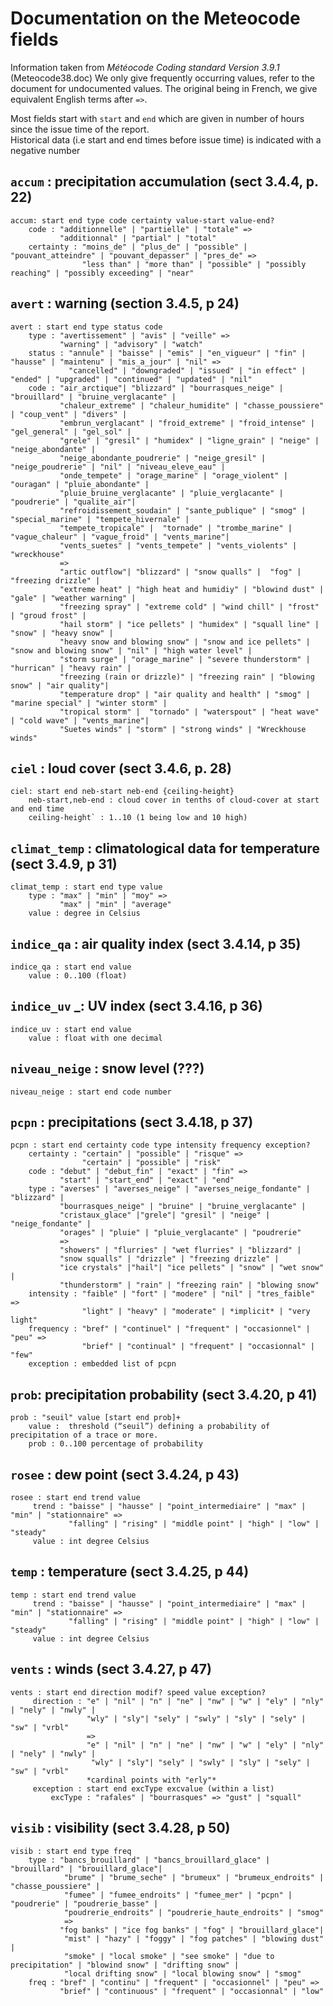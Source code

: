 # Documentation on the Meteocode fields
Information taken from *Météocode Coding standard Version 3.9.1* (Meteocode38.doc)
We only give frequently occurring values, refer to the document for  undocumented values. The original being in French, we give equivalent English terms after `=>`.

Most fields start with `start` and `end` which are given in number of hours since the issue time of the report.  
Historical data (i.e start and end times before issue time) is indicated with a negative number

## `accum` : precipitation accumulation (sect 3.4.4, p. 22)
    accum: start end type code certainty value-start value-end?
        code : "additionnelle" | "partielle" | "totale" =>
               "additionnal" | "partial" | "total"
        certainty : "moins_de" | "plus_de" | "possible" | "pouvant_atteindre" | "pouvant_depasser" | "pres_de" =>
                    "less than" | "more than" | "possible" | "possibly reaching" | "possibly exceeding" | "near"

## `avert` : warning (section 3.4.5, p 24)
    avert : start end type status code
        type : "avertissement" | "avis" | "veille" =>  
               "warning" | "advisory" | "watch"
        status : "annule" | "baisse" | "emis" | "en_vigueur" | "fin" | "hausse" | "maintenu" | "mis_a_jour" | "nil" =>
                 "cancelled" | "downgraded" | "issued" | "in effect" | "ended" | "upgraded" | "continued" | "updated" | "nil"
        code : "air_arctique"| "blizzard" | "bourrasques_neige" |  "brouillard" | "bruine_verglacante" |
               "chaleur_extreme" | "chaleur_humidite" | "chasse_poussiere" | "coup_vent" | "divers" | 
               "embrun_verglacant" | "froid_extreme" | "froid_intense" | "gel_general" | "gel_sol" | 
               "grele" | "gresil" | "humidex" | "ligne_grain" | "neige" | "neige_abondante" | 
               "neige_abondante_poudrerie" | "neige_gresil" | "neige_poudrerie" | "nil" | "niveau_eleve_eau" | 
               "onde_tempete" | "orage_marine" | "orage_violent" | "ouragan" | "pluie_abondante" | 
               "pluie_bruine_verglacante" | "pluie_verglacante" | "poudrerie" | "qualite_air"|
               "refroidissement_soudain" | "sante_publique" | "smog" | "special_marine" | "tempete_hivernale" | 
               "tempete_tropicale" |  "tornade" | "trombe_marine" | "vague_chaleur" | "vague_froid" | "vents_marine"| 
               "vents_suetes" | "vents_tempete" | "vents_violents" | "wreckhouse"
               =>
               "artic outflow"| "blizzard" | "snow qualls" |  "fog" | "freezing drizzle" |
               "extreme heat" | "high heat and humidiy" | "blowind dust" | "gale" | "weather warning" | 
               "freezing spray" | "extreme cold" | "wind chill" | "frost" | "groud frost" | 
               "hail storm" | "ice pellets" | "humidex" | "squall line" | "snow" | "heavy snow" | 
               "heavy snow and blowing snow" | "snow and ice pellets" | "snow and blowing snow" | "nil" | "high water level" | 
               "storm surge" | "orage_marine" | "severe thunderstorm" | "hurrican" | "heavy rain" | 
               "freezing (rain or drizzle)" | "freezing rain" | "blowing snow" | "air quality"|
               "temperature drop" | "air quality and health" | "smog" | "marine special" | "winter storm" | 
               "tropical storm" |  "tornado" | "waterspout" | "heat wave" | "cold wave" | "vents_marine"| 
               "Suetes winds" | "storm" | "strong winds" | "Wreckhouse winds"

## `ciel` : loud cover (sect 3.4.6, p. 28)
    ciel: start end neb-start neb-end {ceiling-height}
        neb-start,neb-end : cloud cover in tenths of cloud-cover at start and end time
        ceiling-height` : 1..10 (1 being low and 10 high)

## `climat_temp` : climatological data for temperature (sect 3.4.9, p 31)
    climat_temp : start end type value
        type : "max" | "min" | "moy" =>
               "max" | "min" | "average"
        value : degree in Celsius

## `indice_qa` : air quality index (sect 3.4.14, p 35)
    indice_qa : start end value
        value : 0..100 (float)

##  `indice_uv` _: UV index (sect 3.4.16, p 36)
    indice_uv : start end value
        value : float with one decimal

##  `niveau_neige` : snow level (???)
    niveau_neige : start end code number

## `pcpn` : precipitations (sect 3.4.18, p 37)
    pcpn : start end certainty code type intensity frequency exception?
        certainty : "certain" | "possible" | "risque" =>
                    "certain" | "possible" | "risk"
        code : "debut" | "debut_fin" | "exact" | "fin" =>
               "start" | "start_end" | "exact" | "end"
        type : "averses" | "averses_neige" | "averses_neige_fondante" | "blizzard" | 
               "bourrasques_neige" | "bruine" | "bruine_verglacante" | 
               "cristaux_glace" |"grele"| "gresil" | "neige" | "neige_fondante" | 
               "orages" | "pluie" | "pluie_verglacante" | "poudrerie" 
               =>
               "showers" | "flurries" | "wet flurries" | "blizzard" | 
               "snow squalls" | "drizzle" | "freezing drizzle" | 
               "ice crystals" |"hail"| "ice pellets" | "snow" | "wet snow" | 
               "thunderstorm" | "rain" | "freezing rain" | "blowing snow"
        intensity : "faible" | "fort" | "modere" | "nil" | "tres_faible" =>
                    "light" | "heavy" | "moderate" | *implicit* | "very light"
        frequency : "bref" | "continuel" | "frequent" | "occasionnel" | "peu" =>
                    "brief" | "continual" | "frequent" | "occasionnal" | "few"
        exception : embedded list of pcpn

## `prob`: precipitation probability (sect 3.4.20, p 41)
    prob : "seuil" value [start end prob]+
        value :  threshold (“seuil”) defining a probability of precipitation of a trace or more.
        prob : 0..100 percentage of probability

##  `rosee` : dew point (sect 3.4.24, p 43)
    rosee : start end trend value
         trend : "baisse" | "hausse" | "point_intermediaire" | "max" | "min" | "stationnaire" =>
                 "falling" | "rising" | "middle point" | "high" | "low" | "steady"
         value : int degree Celsius

## `temp` : temperature (sect 3.4.25, p 44)
    temp : start end trend value
         trend : "baisse" | "hausse" | "point_intermediaire" | "max" | "min" | "stationnaire" =>
                 "falling" | "rising" | "middle point" | "high" | "low" | "steady"
         value : int degree Celsius

##  `vents` : winds (sect 3.4.27, p 47)
    vents : start end direction modif? speed value exception?
         direction : "e" | "nil" | "n" | "ne" | "nw" | "w" | "ely" | "nly" | "nely" | "nwly" | 
                     "wly" | "sly"| "sely" | "swly" | "sly" | "sely" | "sw" | "vrbl"
                     =>
                     "e" | "nil" | "n" | "ne" | "nw" | "w" | "ely" | "nly" | "nely" | "nwly" | 
                      "wly" | "sly"| "sely" | "swly" | "sly" | "sely" | "sw" | "vrbl"
                     *cardinal points with "erly"*
         exception : start end excType excvalue (within a list)
             excType : "rafales" | "bourrasques" => "gust" | "squall"

## `visib` : visibility (sect 3.4.28, p 50)
    visib : start end type freq
        type : "bancs_brouillard" | "bancs_brouillard_glace" | "brouillard" | "brouillard_glace"|
                "brume" | "brume_seche" | "brumeux" | "brumeux_endroits" | "chasse_poussiere" | 
                "fumee" | "fumee_endroits" | "fumee_mer" | "pcpn" | "poudrerie" | "poudrerie_basse" |
                "poudrerie_endroits" | "poudrerie_haute_endroits" | "smog"
                =>
               "fog banks" | "ice fog banks" | "fog" | "brouillard_glace"|
                "mist" | "hazy" | "foggy" | "fog patches" | "blowing dust" | 
                "smoke" | "local smoke" | "see smoke" | "due to precipitation" | "blowind snow" | "drifting snow" |
                "local drifting snow" | "local blowing snow" | "smog"
        freq : "bref" | "continu" | "frequent" | "occasionnel" | "peu" =>
               "brief" | "continuous" | "frequent" | "occasionnal" | "low"

